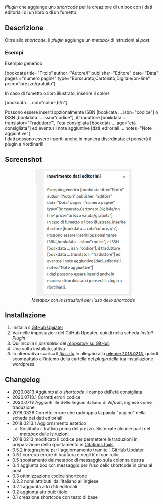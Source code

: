 *Plugin* che aggiunge uno *shortcode* per la creazione di un box con i dati editoriali di un libro o di un fumetto.

## Descrizione

Oltre allo *shortcode*, il *plugin* aggiunge un *metabox* di istruzioni ai *post*.

### Esempi

Esempio generico

[bookdata title="Titolo" author="Autore/i" publisher="Editore" date="Data" pages ="numero pagine" type="Borssurato,Cartonato,Digitale/on-line" price="prezzo/gratuito"]

In caso di fumetto o libro illustrato, inserire il colore

[bookdata ... col="colore,b/n"]

Possono essere inseriti opzionalmente ISBN [bookdata ... isbn="codice"] o ISSN [bookdata ... issn="codice"], il traduttore [bookdata ... translator="Traduttore"], l'età consigliata  [bookdata ... age="età consigliata"] ed eventuali note aggiuntive [dati_editoriali ... notes="Note aggiuntive"]<br/>
I dati possono essere inseriti anche in maniera disordinata: ci penserà il plugin a riordinarli!

## Screenshot
<div align="center"><img src="https://github.com/ulaulaman/book-template/blob/master/assets/screenshot-1.jpg?raw=true" /><br/><em>Metabox con le istruzioni per l'uso dello shortcode</em></div>

## Installazione
1. Installa il [GitHub Updater](https://github.com/afragen/github-updater)
2. Vai nelle impostazioni del GitHub Updater, quindi nella scheda *Install Plugin*
3. Qui incolla il *permalink* del [*repository* su GitHub](https://github.com/ulaulaman/book-template)
4. Una volta installato, attiva
5. In alternativa scarica il [*file* .zip](https://github.com/ulaulaman/book-template/releases/download/2020.0813/book-template.2020.0813.zip) in allegato alla [release 2018.0213](https://github.com/ulaulaman/book-template/releases/tag/2020.0813), quindi scompattalo all'interno della cartella dei *plugin* della tua installazione wordpress

## Changelog
* 2020.0813 Aggiunto allo *shortcode* il campo dell'età consigliata
* 2020.0718.1 Corretti errori codice
* 2020.0718 Aggiunti file delle lingue: italiano di *default*, inglese come traduzione
* 2018.0326 Corretto errore che raddoppia la parola "pagine" nella scheda dei dati editoriali
* 2018.0213.1 Aggiornamento estetico
  * Sostituito il trattino prima del prezzo. Sistemate alcunie parti nel *metabox* delle istruzioni
* 2018.0213 modificato il codice per permettere le traduzioni in preparazione dello spostamento in [Citations tools](https://wordpress.org/plugins/citations-tools/)
* 0.5.2 integrazione per l'aggiornamento tramite il [GitHub Updater](https://github.com/afragen/github-updater)
* 0.5.1 corretto errore di battitura e negli if di controllo
* 0.5 spostamento del metabox di messaggio sulla colonna destra
* 0.4 aggiunta box con messaggio per l'uso dello shortcode in cima al post
* 0.3 ottimizzazione codice shortcode
* 0.2.2 nomi attributi: dall'italiano all'inglese
* 0.2.1 aggiunta altri dati editoriali
* 0.2 aggiunta attributi: titolo
* 0.1 creazione shortcode con testo di base
